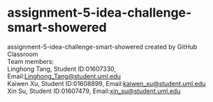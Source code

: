 # assignment-5-idea-challenge-smart-showered
assignment-5-idea-challenge-smart-showered created by GitHub Classroom      
Team members:   
Linghong Tang, Student ID:01607330, Email:Linghong_Tang@student.uml.edu    
Kaiwen Xu, Student ID:01608899, Email:kaiwen_xu@student.uml.edu     
Xin Su, Student ID:01607479, Email:xin_su@student.uml.edu       
